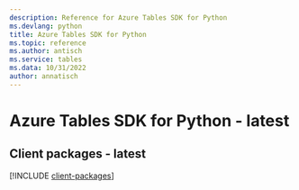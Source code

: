 ```yaml
---
description: Reference for Azure Tables SDK for Python
ms.devlang: python
title: Azure Tables SDK for Python
ms.topic: reference
ms.author: antisch
ms.service: tables
ms.data: 10/31/2022
author: annatisch
---
```

# Azure Tables SDK for Python - latest

## Client packages - latest
[!INCLUDE [client-packages](tables-client-index.md)]